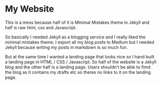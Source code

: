 # My Website
This is a mess because half of it is Minimal Mistakes theme in Jekyll and half is raw html, css and Javascript.

So basically I needed Jekyll as a blogging service and I really liked the minimal mistakes theme. I export all my blog posts to Medium but I needed Jekyll because writing my posts in markdown is so much fun. 

But at the same time I wanted a landing page that looks nice so I hand built a landing page in HTML / CSS / Javascript. So half of the website is a Jekyll blog and the other half is a landing page. Users shouldn't be able to fimd the blog as it contains my drafts etc so theres no links to it on the landing page.
